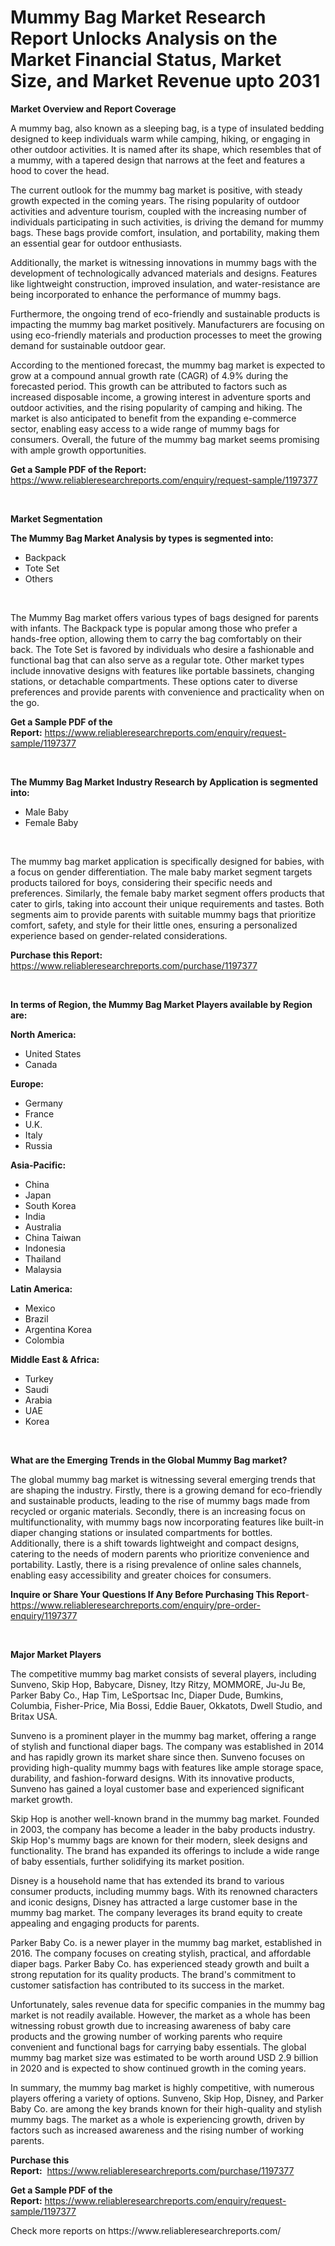<p><h1>Mummy Bag Market Research Report Unlocks Analysis on the Market Financial Status, Market Size, and Market Revenue upto 2031</h1></p><p><strong>Market Overview and Report Coverage</strong></p>
<p><p>A mummy bag, also known as a sleeping bag, is a type of insulated bedding designed to keep individuals warm while camping, hiking, or engaging in other outdoor activities. It is named after its shape, which resembles that of a mummy, with a tapered design that narrows at the feet and features a hood to cover the head.</p><p>The current outlook for the mummy bag market is positive, with steady growth expected in the coming years. The rising popularity of outdoor activities and adventure tourism, coupled with the increasing number of individuals participating in such activities, is driving the demand for mummy bags. These bags provide comfort, insulation, and portability, making them an essential gear for outdoor enthusiasts.</p><p>Additionally, the market is witnessing innovations in mummy bags with the development of technologically advanced materials and designs. Features like lightweight construction, improved insulation, and water-resistance are being incorporated to enhance the performance of mummy bags.</p><p>Furthermore, the ongoing trend of eco-friendly and sustainable products is impacting the mummy bag market positively. Manufacturers are focusing on using eco-friendly materials and production processes to meet the growing demand for sustainable outdoor gear.</p><p>According to the mentioned forecast, the mummy bag market is expected to grow at a compound annual growth rate (CAGR) of 4.9% during the forecasted period. This growth can be attributed to factors such as increased disposable income, a growing interest in adventure sports and outdoor activities, and the rising popularity of camping and hiking. The market is also anticipated to benefit from the expanding e-commerce sector, enabling easy access to a wide range of mummy bags for consumers. Overall, the future of the mummy bag market seems promising with ample growth opportunities.</p></p>
<p><strong>Get a Sample PDF of the Report:</strong> <a href="https://www.reliableresearchreports.com/enquiry/request-sample/1197377">https://www.reliableresearchreports.com/enquiry/request-sample/1197377</a></p>
<p>&nbsp;</p>
<p><strong>Market Segmentation</strong></p>
<p><strong>The Mummy Bag Market Analysis by types is segmented into:</strong></p>
<p><ul><li>Backpack</li><li>Tote Set</li><li>Others</li></ul></p>
<p>&nbsp;</p>
<p><p>The Mummy Bag market offers various types of bags designed for parents with infants. The Backpack type is popular among those who prefer a hands-free option, allowing them to carry the bag comfortably on their back. The Tote Set is favored by individuals who desire a fashionable and functional bag that can also serve as a regular tote. Other market types include innovative designs with features like portable bassinets, changing stations, or detachable compartments. These options cater to diverse preferences and provide parents with convenience and practicality when on the go.</p></p>
<p><strong>Get a Sample PDF of the Report:</strong>&nbsp;<a href="https://www.reliableresearchreports.com/enquiry/request-sample/1197377">https://www.reliableresearchreports.com/enquiry/request-sample/1197377</a></p>
<p>&nbsp;</p>
<p><strong>The Mummy Bag Market Industry Research by Application is segmented into:</strong></p>
<p><ul><li>Male Baby</li><li>Female Baby</li></ul></p>
<p>&nbsp;</p>
<p><p>The mummy bag market application is specifically designed for babies, with a focus on gender differentiation. The male baby market segment targets products tailored for boys, considering their specific needs and preferences. Similarly, the female baby market segment offers products that cater to girls, taking into account their unique requirements and tastes. Both segments aim to provide parents with suitable mummy bags that prioritize comfort, safety, and style for their little ones, ensuring a personalized experience based on gender-related considerations.</p></p>
<p><strong>Purchase this Report:</strong>&nbsp; <a href="https://www.reliableresearchreports.com/purchase/1197377">https://www.reliableresearchreports.com/purchase/1197377</a></p>
<p>&nbsp;</p>
<p><strong>In terms of Region, the Mummy Bag Market Players available by Region are:</strong></p>
<p>
    <p> <strong> North America: </strong>
        <ul>
            <li>United States</li>
            <li>Canada</li>
        </ul>
        </p> 
    <p> <strong> Europe: </strong>
        <ul>
            <li>Germany</li>
            <li>France</li>
            <li>U.K.</li>
            <li>Italy</li>
            <li>Russia</li>
        </ul>
        </p> 
    <p> <strong> Asia-Pacific: </strong>
        <ul>
            <li>China</li>
            <li>Japan</li>
            <li>South Korea</li>
            <li>India</li>
            <li>Australia</li>
            <li>China Taiwan</li>
            <li>Indonesia</li>
            <li>Thailand</li>
            <li>Malaysia</li>
        </ul>
        </p> 
    <p> <strong> Latin America: </strong>
        <ul>
            <li>Mexico</li>
            <li>Brazil</li>
            <li>Argentina Korea</li>
            <li>Colombia</li>
        </ul>
        </p> 
    <p> <strong> Middle East & Africa: </strong>
        <ul>
            <li>Turkey</li>
            <li>Saudi</li>
            <li>Arabia</li>
            <li>UAE</li>
            <li>Korea</li>
        </ul>
    </p>
    </p>
<p>&nbsp;</p>
<p><strong>What are the Emerging Trends in the Global Mummy Bag market?</strong></p>
<p><p>The global mummy bag market is witnessing several emerging trends that are shaping the industry. Firstly, there is a growing demand for eco-friendly and sustainable products, leading to the rise of mummy bags made from recycled or organic materials. Secondly, there is an increasing focus on multifunctionality, with mummy bags now incorporating features like built-in diaper changing stations or insulated compartments for bottles. Additionally, there is a shift towards lightweight and compact designs, catering to the needs of modern parents who prioritize convenience and portability. Lastly, there is a rising prevalence of online sales channels, enabling easy accessibility and greater choices for consumers.</p></p>
<p><strong>Inquire or Share Your Questions If Any Before Purchasing This Report</strong>- <a href="https://www.reliableresearchreports.com/enquiry/pre-order-enquiry/1197377">https://www.reliableresearchreports.com/enquiry/pre-order-enquiry/1197377</a></p>
<p>&nbsp;</p>
<p><strong>Major Market Players</strong></p>
<p><p>The competitive mummy bag market consists of several players, including Sunveno, Skip Hop, Babycare, Disney, Itzy Ritzy, MOMMORE, Ju-Ju Be, Parker Baby Co., Hap Tim, LeSportsac Inc, Diaper Dude, Bumkins, Columbia, Fisher-Price, Mia Bossi, Eddie Bauer, Okkatots, Dwell Studio, and Britax USA. </p><p>Sunveno is a prominent player in the mummy bag market, offering a range of stylish and functional diaper bags. The company was established in 2014 and has rapidly grown its market share since then. Sunveno focuses on providing high-quality mummy bags with features like ample storage space, durability, and fashion-forward designs. With its innovative products, Sunveno has gained a loyal customer base and experienced significant market growth.</p><p>Skip Hop is another well-known brand in the mummy bag market. Founded in 2003, the company has become a leader in the baby products industry. Skip Hop's mummy bags are known for their modern, sleek designs and functionality. The brand has expanded its offerings to include a wide range of baby essentials, further solidifying its market position.</p><p>Disney is a household name that has extended its brand to various consumer products, including mummy bags. With its renowned characters and iconic designs, Disney has attracted a large customer base in the mummy bag market. The company leverages its brand equity to create appealing and engaging products for parents.</p><p>Parker Baby Co. is a newer player in the mummy bag market, established in 2016. The company focuses on creating stylish, practical, and affordable diaper bags. Parker Baby Co. has experienced steady growth and built a strong reputation for its quality products. The brand's commitment to customer satisfaction has contributed to its success in the market.</p><p>Unfortunately, sales revenue data for specific companies in the mummy bag market is not readily available. However, the market as a whole has been witnessing robust growth due to increasing awareness of baby care products and the growing number of working parents who require convenient and functional bags for carrying baby essentials. The global mummy bag market size was estimated to be worth around USD 2.9 billion in 2020 and is expected to show continued growth in the coming years.</p><p>In summary, the mummy bag market is highly competitive, with numerous players offering a variety of options. Sunveno, Skip Hop, Disney, and Parker Baby Co. are among the key brands known for their high-quality and stylish mummy bags. The market as a whole is experiencing growth, driven by factors such as increased awareness and the rising number of working parents.</p></p>
<p><strong>Purchase this Report:</strong>&nbsp;&nbsp;<a href="https://www.reliableresearchreports.com/purchase/1197377">https://www.reliableresearchreports.com/purchase/1197377</a></p>
<p></p>
<p><strong>Get a Sample PDF of the Report:</strong>&nbsp;<a href="https://www.reliableresearchreports.com/enquiry/request-sample/1197377">https://www.reliableresearchreports.com/enquiry/request-sample/1197377</a></p>
<p>Check more reports on https://www.reliableresearchreports.com/</p>